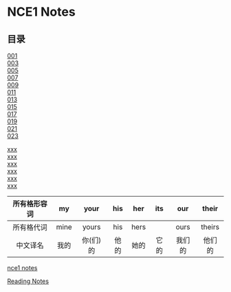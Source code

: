 # **NCE1 Notes**  
## **目录**  
[001](https://github.com/moodHappy/HelloWorld/blob/master/NCE%20notes%20md%2FNCE%20Note1%2F001.md)  
[003](https://github.com/moodHappy/HelloWorld/blob/master/NCE%20notes%20md%2FNCE%20Note1%2F003.md)  
[005](https://github.com/moodHappy/HelloWorld/blob/master/NCE%20notes%20md%2FNCE%20Note1%2F005.md)  
[007](https://github.com/moodHappy/HelloWorld/blob/master/NCE%20notes%20md%2FNCE%20Note1%2F007.md)  
[009](https://github.com/moodHappy/HelloWorld/blob/master/NCE%20notes%20md%2FNCE%20Note1%2F009.md)  
[011](https://github.com/moodHappy/HelloWorld/blob/master/NCE%20notes%20md%2FNCE%20Note1%2F011.md)  
[013](https://github.com/moodHappy/HelloWorld/blob/master/NCE%20notes%20md%2FNCE%20Note1%2F013.md)  
[015](https://github.com/moodHappy/HelloWorld/blob/master/NCE%20notes%20md%2FNCE%20Note1%2F015.md)  
[017](https://github.com/moodHappy/HelloWorld/blob/master/NCE%20notes%20md%2FNCE%20Note1%2F017.md)  
[019](https://github.com/moodHappy/HelloWorld/blob/master/NCE%20notes%20md%2FNCE%20Note1%2F019.md)  
[021](https://github.com/moodHappy/HelloWorld/blob/master/NCE%20notes%20md%2FNCE%20Note1%2F021.md)  
[023](https://github.com/moodHappy/HelloWorld/blob/master/NCE%20notes%20md%2FNCE%20Note1%2F023.md)  




[xxx](https://github.com/moodHappy/HelloWorld/blob/master/NCE%20notes%20md%2FNCE%20Note1%2F021.md)  
[xxx](https://github.com/moodHappy/HelloWorld/blob/master/NCE%20notes%20md%2FNCE%20Note1%2F021.md)  
[xxx](https://github.com/moodHappy/HelloWorld/blob/master/NCE%20notes%20md%2FNCE%20Note1%2F021.md)  
[xxx](https://github.com/moodHappy/HelloWorld/blob/master/NCE%20notes%20md%2FNCE%20Note1%2F021.md)  
[xxx](https://github.com/moodHappy/HelloWorld/blob/master/NCE%20notes%20md%2FNCE%20Note1%2F021.md)  
[xxx](https://github.com/moodHappy/HelloWorld/blob/master/NCE%20notes%20md%2FNCE%20Note1%2F021.md)  





<center>

| 所有格形容词 | my   | your | his  | her  | its  | our  | their |
|:----------:|:----:|:----:|:----:|:----:|:----:|:----:|:-----:|
| 所有格代词   | mine | yours| his  | hers |     | ours | theirs|
| 中文译名     | 我的  | 你(们)的   | 他的   | 她的   |它的    | 我们的 | 他们的 |

</center>




[nce1 notes](https://github.com/moodHappy/HelloWorld/blob/master/NCE%20notes%20md%2FNCE%20Note1%2Fnce1%20notes.txt
)  



[Reading Notes](https://github.com/moodHappy/HelloWorld/blob/master/Reading%20notes.md)  


